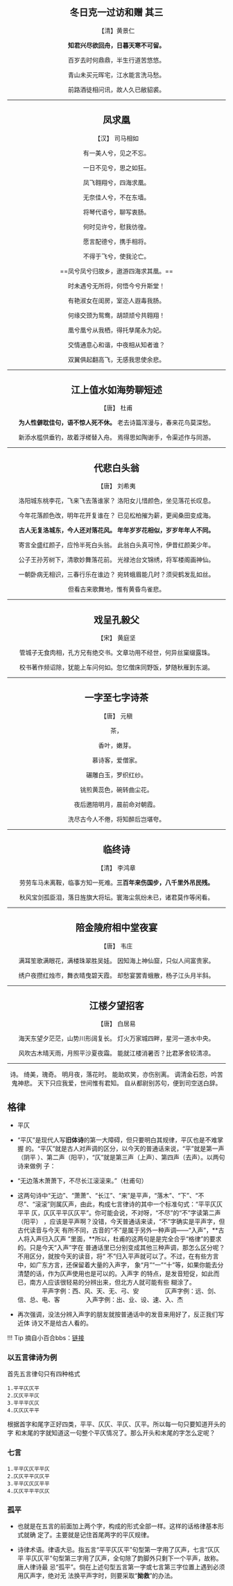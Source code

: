 <center>

## **冬日克一过访和赠 其三**

【清】黄景仁


**知君兴尽欲回舟，日暮天寒不可留。**

百岁去时何鼎鼎，半生行道苦悠悠。

青山未买元晖宅，江水能言洗马愁。

前路酒徒相问讯，故人久已敝貂裘。
</center>

-----

<center>

## **凤求凰**

【汉】 司马相如

有一美人兮，见之不忘。

一日不见兮，思之如狂。

凤飞翱翔兮，四海求凰。

无奈佳人兮，不在东墙。

将琴代语兮，聊写衷肠。

何时见许兮，慰我彷徨。

愿言配德兮，携手相将。

不得于飞兮，使我沦亡。

==凤兮凤兮归故乡，遨游四海求其凰。==

时未遇兮无所将，何悟今兮升斯堂！

有艳淑女在闺房，室迩人遐毒我肠。

何缘交颈为鸳鸯，胡颉颃兮共翱翔！

凰兮凰兮从我栖，得托孳尾永为妃。

交情通意心和谐，中夜相从知者谁？

双翼俱起翻高飞，无感我思使余悲。

</center>

----

<center>

## **江上值水如海势聊短述**

【唐】 杜甫

**为人性僻耽佳句，语不惊人死不休。**
老去诗篇浑漫与，春来花鸟莫深愁。

新添水槛供垂钓，故着浮槎替入舟。
焉得思如陶谢手，令渠述作与同游。
</center>

-----

<center>

## **代悲白头翁**

【唐】 刘希夷

洛阳城东桃李花，飞来飞去落谁家？
洛阳女儿惜颜色，坐见落花长叹息。

今年花落颜色改，明年花开复谁在？
已见松柏摧为薪，更闻桑田变成海。

**古人无复洛城东，今人还对落花风。
年年岁岁花相似，岁岁年年人不同。**

寄言全盛红颜子，应怜半死白头翁。
此翁白头真可怜，伊昔红颜美少年。

公子王孙芳树下，清歌妙舞落花前。
光禄池台文锦绣，将军楼阁画神仙。

一朝卧病无相识，三春行乐在谁边？
宛转蛾眉能几时？须臾鹤发乱如丝。

但看古来歌舞地，惟有黄昏鸟雀悲。

</center>

----

<center>

## **戏呈孔毅父**

【宋】 黄庭坚

管城子无食肉相，孔方兄有绝交书。文章功用不经世，何异丝窠缀露珠。

校书著作频诏除，犹能上车问何如。忽忆僧床同野饭，梦随秋雁到东湖。

</center>

----
 
<center>

## **一字至七字诗茶**

【唐】 元稹

茶，

香叶，嫩芽。

慕诗客，爱僧家。

碾雕白玉，罗织红纱。

铫煎黄蕊色，碗转曲尘花。

夜后邀陪明月，晨前命对朝霞。

洗尽古今人不倦，将知醉后岂堪夸。

</center>


-----

<center>

## **临终诗**

【清】 李鸿章

劳劳车马未离鞍，临事方知一死难。**三百年来伤国步，八千里外吊民残。**

秋风宝剑孤臣泪，落日旌旗大将坛。寰海尘氛纷未已，诸君莫作等闲看。

</center>

-----

<center>

## **陪金陵府相中堂夜宴**

【唐】 韦庄

满耳笙歌满眼花，满楼珠翠胜吴娃。
因知海上神仙窟，只似人间富贵家。

绣户夜攒红烛市，舞衣晴曳碧天霞。
却愁宴罢青蛾散，杨子江头月半斜。


</center>

----

<center>

## **江楼夕望招客**

【唐】 白居易

海天东望夕茫茫，山势川形阔复长。
灯火万家城四畔，星河一道水中央。

风吹古木晴天雨，月照平沙夏夜霜。
能就江楼消暑否？比君茅舍较清凉。

</center>

-----

<center>




诗。
绮美，瑰奇。
明月夜，落花时。
能助欢笑，亦伤别离。
调清金石怨，吟苦鬼神悲。
天下只应我爱，世间惟有君知。
自从都尉别苏句，便到司空送白辞。
</center>



## 格律

- 平仄 

- “平仄”是现代人写**旧体诗**的第一大障碍，但只要明白其规律，平仄也是不难掌握
的。“平仄”就是古人对声调的区分，以今天的普通话来说，“平”就是第一声（阴平
）、第二声（阳平），“仄”就是第三声（上声）、第四声（去声）。以两句诗来做例
子：
　　　　
- “无边落木萧萧下，不尽长江滚滚来。”（杜甫句）
- 这两句诗中“无边”、“萧萧”、“长江”、“来”是平声，“落木”、“下”、“不
尽”、“滚滚”则属仄声，由此，构成七言律诗的其中一个标准句式：“平平仄仄平平
仄，仄仄平平仄仄平”。你可能会说，不对呀，“不尽”的“不”字读第二声（阳平）
，应该是平声啊？没错，今天普通话来读，“不”字确实是平声字，但古代读音与今天
有所不同，古音的“不”是属于另外一种声调——“入声”，**古人将入声归入仄声
”里面，**所以，杜甫的这两句是是完全合乎“格律”的要求的。只是今天“入声”字在
普通话里已分别变成其他三种声调，那怎么区分呢？不用区分，就按今天的读音，将“
不”归入平声就可以了。不过，在有些方言中，如广东方言，还保留着大量的入声字，
象“月”“一”“十”等，如果你能去分清楚的话，作为仄声使用也是可以的。入声字
的特点，是发音短促，如此而已，南方人应该很轻易的分辨出来，但北方人就可能有些
糊涂了。
　　　　平声字例：西、风、天、无、弓、安
　　　　仄声字例：远、剑、信、总、电、客
　　　　入声字例：出、业、设、速、入、杰
- 再次强调，没法分辨入声字的朋友就按普通话中的发音来用好了，反正我们写近体
诗又不是给古人看的。

!!! Tip
    摘自小百合bbs：[链接](http://bbs.nju.edu.cn/vd53113/bbsanc?path=/groups/GROUP_5/Classical_Poem/D6AE97FE1/DADA2CF93/D6AB3FCD4/M.991244922.A)


### 以五言律诗为例
首先五言律句只有四种格式

```
1.平平仄仄平
2.仄仄平平仄
3.平平平仄仄
4.仄仄仄平平
```

根据首字和尾字正好四类，平平、仄仄、平仄、仄平。所以每一句只要知道开头的字
和末尾的字就知道这一句整个平仄情况了。那么开头和末尾的字怎么定呢？



### 七言
```
1.平平仄仄平平仄
2.仄仄平平仄仄平
3.平平仄仄仄平平
4.仄仄平平平仄仄
```

### 孤平

- 也就是在五言的前面加上两个字，构成的形式全部一样。这样的话格律基本形式就确
定了。主要就是记住首尾两字的平仄规律。

- 诗律术语。律语大忌。指五言“平平仄仄平”句型第一字用了仄声，七言“仄仄平
平仄仄平”句型第三字用了仄声，全句除了韵脚外只剩下一个平声，故称。唐人律诗最
忌“孤平”。倘在上述句型五言第一字或七言第三字位置上遇到必须用仄声字，绝对无
法换平声字时，则要采取“**拗救**”的办法。
